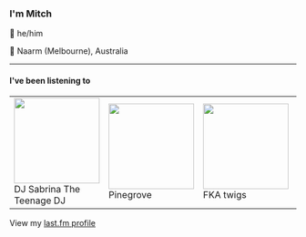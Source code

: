 <article><h3>I&#x27;m Mitch</h3><section><p>👨 he/him</p><p>📍 Naarm (Melbourne), Australia</p></section><hr/><section><h4>I&#x27;ve been listening to</h4><table><tbody><td><img src="https://lastfm.freetls.fastly.net/i/u/174s/25cc466e31139013b0bfd4b275e8ef4e.png" height="150px" alt="" role="presentation"/><br/>DJ Sabrina The Teenage DJ</td><td><img src="https://lastfm.freetls.fastly.net/i/u/174s/f6172279b43501c70719b85bd75cf2fa.png" height="150px" alt="" role="presentation"/><br/>Pinegrove</td><td><img src="https://lastfm.freetls.fastly.net/i/u/174s/38d948783315f9d1b34d182944213ce3.png" height="150px" alt="" role="presentation"/><br/>FKA twigs</td><td><img src="https://lastfm.freetls.fastly.net/i/u/174s/f8887579225540da4bc2b465b4a5eecf.png" height="150px" alt="" role="presentation"/><br/>Clipse</td><td><img src="https://lastfm.freetls.fastly.net/i/u/174s/0f6c7e1323f12f50659c072eda4749bd.png" height="150px" alt="" role="presentation"/><br/>Lil Peep</td></tbody></table><span>View my <a href="https://www.last.fm/user/my-slab">last.fm profile</a></span></section></article>